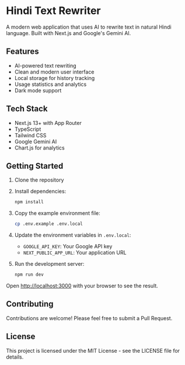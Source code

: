 # Hindi Text Rewriter

A modern web application that uses AI to rewrite text in natural Hindi language. Built with Next.js and Google's Gemini AI.

## Features

- AI-powered text rewriting
- Clean and modern user interface
- Local storage for history tracking
- Usage statistics and analytics
- Dark mode support

## Tech Stack

- Next.js 13+ with App Router
- TypeScript
- Tailwind CSS
- Google Gemini AI
- Chart.js for analytics

## Getting Started

1. Clone the repository
2. Install dependencies:
   ```bash
   npm install
   ```
3. Copy the example environment file:
   ```bash
   cp .env.example .env.local
   ```
4. Update the environment variables in `.env.local`:
   - `GOOGLE_API_KEY`: Your Google API key
   - `NEXT_PUBLIC_APP_URL`: Your application URL

5. Run the development server:
   ```bash
   npm run dev
   ```

Open [http://localhost:3000](http://localhost:3000) with your browser to see the result.

## Contributing

Contributions are welcome! Please feel free to submit a Pull Request.

## License

This project is licensed under the MIT License - see the LICENSE file for details.
